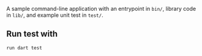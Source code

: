 A sample command-line application with an entrypoint in `bin/`, library code
in `lib/`, and example unit test in `test/`.

## Run test with
`run dart test`
